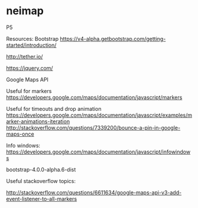 # neimap
P5


Resources: Bootstrap https://v4-alpha.getbootstrap.com/getting-started/introduction/

http://tether.io/

https://jquery.com/

Google Maps API

Useful for markers
https://developers.google.com/maps/documentation/javascript/markers

Useful for timeouts and drop animation
https://developers.google.com/maps/documentation/javascript/examples/marker-animations-iteration
http://stackoverflow.com/questions/7339200/bounce-a-pin-in-google-maps-once

Info windows:
https://developers.google.com/maps/documentation/javascript/infowindows


bootstrap-4.0.0-alpha.6-dist

Useful stackoverflow topics:

http://stackoverflow.com/questions/6611634/google-maps-api-v3-add-event-listener-to-all-markers